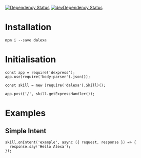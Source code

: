 [![Dependency Status](https://david-dm.org/dnode/dalexa/status.svg)](https://david-dm.org/dnode/dalexa)
[![devDependency Status](https://david-dm.org/dnode/dalexa/dev-status.svg)](https://david-dm.org/dnode/dalexa?type=dev)

# Installation

`npm i --save dalexa`


# Initialisation

```
const app = require('dexpress');
app.use(require('body-parser').json());

const skill = new (require('dalexa').Skill)();

app.post('/', skill.getExpressHandler());
```


# Examples

## Simple Intent

```
skill.onIntent('example', async ({ request, response }) => {
  response.say('Hello Alexa');
});
```
